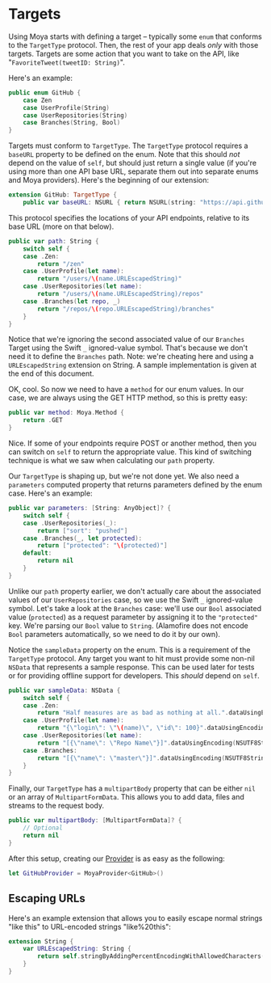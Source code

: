 Targets
=======

Using Moya starts with defining a target – typically some `enum` that conforms
to the `TargetType` protocol. Then, the rest of your app deals *only* with
those targets. Targets are some action that you want to take on the API,
like "`FavoriteTweet(tweetID: String)`".

Here's an example:

```swift
public enum GitHub {
    case Zen
    case UserProfile(String)
    case UserRepositories(String)
    case Branches(String, Bool)
}
```

Targets must conform to `TargetType`. The `TargetType` protocol requires a
`baseURL` property to be defined on the enum. Note that this should *not* depend
on the value of `self`, but should just return a single value (if you're using
more than one API base URL, separate them out into separate enums and Moya
providers). Here's the beginning of our extension:

```swift
extension GitHub: TargetType {
    public var baseURL: NSURL { return NSURL(string: "https://api.github.com")! }
```

This protocol specifies the locations of
your API endpoints, relative to its base URL (more on that below).

```swift
public var path: String {
    switch self {
    case .Zen:
        return "/zen"
    case .UserProfile(let name):
        return "/users/\(name.URLEscapedString)"
    case .UserRepositories(let name):
        return "/users/\(name.URLEscapedString)/repos"
    case .Branches(let repo, _)
        return "/repos/\(repo.URLEscapedString)/branches"
    }
}
```

Notice that we're ignoring the second associated value of our `Branches` Target using the Swift `_` ignored-value symbol. That's because we don't need it to define the `Branches` path.
Note: we're cheating here and using a `URLEscapedString` extension on String.
A sample implementation is given at the end of this document.

OK, cool. So now we need to have a `method` for our enum values. In our case, we
are always using the GET HTTP method, so this is pretty easy:

```swift
public var method: Moya.Method {
    return .GET
}
```

Nice. If some of your endpoints require POST or another method, then you can switch
on `self` to return the appropriate value. This kind of switching technique is what
we saw when calculating our `path` property.

Our `TargetType` is shaping up, but we're not done yet. We also need a `parameters`
computed property that returns parameters defined by the enum case. Here's an example:

```swift
public var parameters: [String: AnyObject]? {
    switch self {
    case .UserRepositories(_):
        return ["sort": "pushed"]
    case .Branches(_, let protected):
        return ["protected": "\(protected)"]
    default:
        return nil
    }
}
```

Unlike our `path` property earlier, we don't actually care about the associated values of our `UserRepositories` case, so we use the Swift `_` ignored-value symbol.
Let's take a look at the `Branches` case: we'll use our `Bool` associated value (`protected`) as a request parameter by assigning it to the `"protected"` key. We're parsing our `Bool` value to `String`. (Alamofire does not encode `Bool` parameters automatically, so we need to do it by our own).

Notice the `sampleData` property on the enum. This is a requirement of
the `TargetType` protocol. Any target you want to hit must provide some non-nil
`NSData` that represents a sample response. This can be used later for tests or
for providing offline support for developers. This *should* depend on `self`.

```swift
public var sampleData: NSData {
    switch self {
    case .Zen:
        return "Half measures are as bad as nothing at all.".dataUsingEncoding(NSUTF8StringEncoding)!
    case .UserProfile(let name):
        return "{\"login\": \"\(name)\", \"id\": 100}".dataUsingEncoding(NSUTF8StringEncoding)!
    case .UserRepositories(let name):
        return "[{\"name\": \"Repo Name\"}]".dataUsingEncoding(NSUTF8StringEncoding)!
    case .Branches:
        return "[{\"name\": \"master\"}]".dataUsingEncoding(NSUTF8StringEncoding)!
    }
}
```

Finally, our `TargetType` has a `multipartBody` property that can be either
`nil` or an array of `MultipartFormData`. This allows you to add data,
files and streams to the request body.

```swift
public var multipartBody: [MultipartFormData]? {
	// Optional
	return nil
}
```

After this setup, creating our [Provider](Providers.md) is as easy as the following:

```swift
let GitHubProvider = MoyaProvider<GitHub>()
```

Escaping URLs
-------------

Here's an example extension that allows you to easily escape normal strings
"like this" to URL-encoded strings "like%20this":

```swift
extension String {
    var URLEscapedString: String {
        return self.stringByAddingPercentEncodingWithAllowedCharacters(NSCharacterSet.URLHostAllowedCharacterSet())!
    }
}
```
